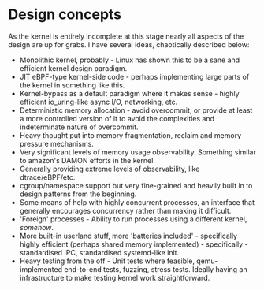 # Design concepts

As the kernel is entirely incomplete at this stage nearly all aspects of the
design are up for grabs. I have several ideas, chaotically described below:

* Monolithic kernel, probably - Linux has shown this to be a sane and efficient
  kernel design paradigm.
* JIT eBPF-type kernel-side code - perhaps implementing large parts of the
  kernel in something like this.
* Kernel-bypass as a default paradigm where it makes sense - highly efficient
  io_uring-like async I/O, networking, etc.
* Deterministic memory allocation - avoid overcommit, or provide at least a more
  controlled version of it to avoid the complexities and indeterminate nature of
  overcommit.
* Heavy thought put into memory fragmentation, reclaim and memory pressure
  mechanisms.
* Very significant levels of memory usage observability. Something similar to
  amazon's DAMON efforts in the kernel.
* Generally providing extreme levels of observability, like dtrace/eBPF/etc.
* cgroup/namespace support but very fine-grained and heavily built in to design
  patterns from the beginning.
* Some means of help with highly concurrent processes, an interface that
  generally encourages concurrency rather than making it difficult.
* 'Foreign' processes - Ability to run processes using a different kernel,
  _somehow_.
* More built-in userland stuff, more 'batteries included' - specifically highly
  efficient (perhaps shared memory implemented) - specifically - standardised
  IPC, standardised systemd-like init.
* Heavy testing from the off - Unit tests where feasible, qemu-implemented
  end-to-end tests, fuzzing, stress tests. Ideally having an infrastructure to
  make testing kernel work straightforward.
